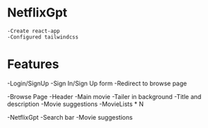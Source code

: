 # NetflixGpt
    -Create react-app
    -Configured tailwindcss

# Features
-Login/SignUp
    -Sign In/Sign Up form
    -Redirect to browse page

-Browse Page
    -Header
    -Main movie
        -Tailer in background
        -Title and description
        -Movie suggestions
            -MovieLists * N

-NetflixGpt
    -Search bar
    -Movie suggestions